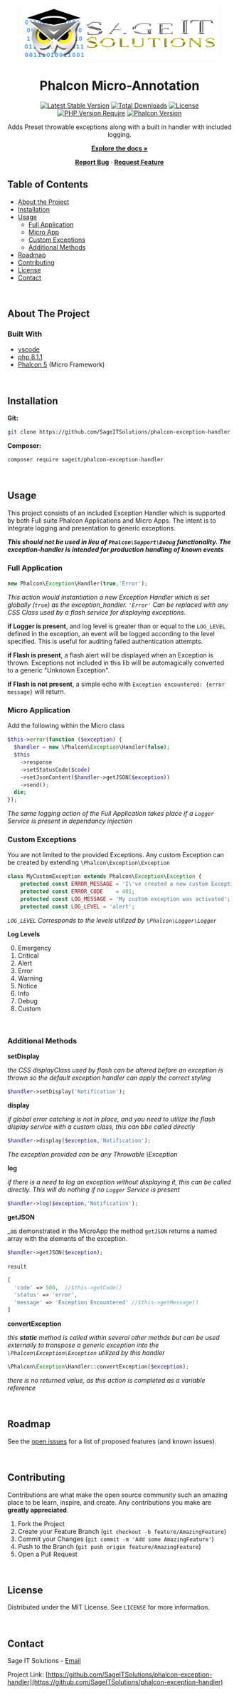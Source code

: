 <div align="center">
  <!-- PROJECT LOGO -->
  <a href="https://github.com/SageITSolutions/phalcon-exception-handler">
    <img src=".readme/logo.png" alt="Logo" width="445" height="120">
  </a>

  <h1 align="center">Phalcon Micro-Annotation</h1>

  [![Latest Stable Version](http://poser.pugx.org/sageit/phalcon-exception-handler/v?style=plastic)](https://packagist.org/packages/sageit/phalcon-exception-handler) 
  [![Total Downloads](http://poser.pugx.org/sageit/phalcon-exception-handler/downloads?style=plastic)](https://packagist.org/packages/sageit/phalcon-exception-handler) 
  [![License](http://poser.pugx.org/sageit/phalcon-exception-handler/license?style=plastic)](https://packagist.org/packages/sageit/phalcon-exception-handler)
  [![PHP Version Require](http://poser.pugx.org/sageit/phalcon-exception-handler/require/php?style=plastic)](https://packagist.org/packages/sageit/phalcon-exception-handler)
  [![Phalcon Version](https://img.shields.io/packagist/dependency-v/sageit/phalcon-exception-handler/ext-phalcon?label=Phalcon&logo=Phalcon%20Version&style=plastic)](https://packagist.org/packages/sageit/phalcon-exception-handler)

  <p>
    Adds Preset throwable exceptions along with a built in handler with included logging.
  </p>

  **[Explore the docs »](https://github.com/SageITSolutions/phalcon-exception-handler)**

  **[Report Bug](https://github.com/SageITSolutions/phalcon-exception-handler/issues)** ·
  **[Request Feature](https://github.com/SageITSolutions/phalcon-exception-handler/issues)**
</div>

<!-- TABLE OF CONTENTS -->
## Table of Contents

* [About the Project](#about-the-project)
* [Installation](#installation)
* [Usage](#usage)
  * [Full Application](#full-application)
  * [Micro App](#micro-application)
  * [Custom Exceptions](#custom-exceptions)
  * [Additional Methods](#additional-methods)
* [Roadmap](#roadmap)
* [Contributing](#contributing)
* [License](#license)
* [Contact](#contact)


<br />

<!-- ABOUT THE PROJECT -->
## About The Project

### Built With

* [vscode](https://code.visualstudio.com/)
* [php 8.1.1](https://www.php.net/releases/8_1_1.php)
* [Phalcon 5](https://phalcon.io/en-us) (Micro Framework)

<br />

<!-- GETTING STARTED -->
## Installation

**Git:**
```sh
git clone https://github.com/SageITSolutions/phalcon-exception-handler.git
```

**Composer:**
```sh
composer require sageit/phalcon-exception-handler
```
<br />

<!-- USAGE EXAMPLES -->
## Usage

This project consists of an included Exception Handler which is supported by both Full suite Phalcon Applications and Micro Apps.
The intent is to integrate logging and presentation to generic exceptions.

_**This should not be used in lieu of `Phalcon\Support\Debug` functionality.  The exception-handler is intended for production handling of known events**_

### Full Application

```php
new Phalcon\Exception\Handler(true,'Error');
```
_This action would instantiation a new Exception Handler which is set globally (`true`) as the exception_handler.  `'Error'` Can be replaced with any CSS Class used by a flash service for displaying exceptions._

**if Logger is present**, and log level is greater than or equal to the `LOG_LEVEL` defined in the exception, an event will be logged according to the level specified.  This is useful for auditing failed authentication attempts.

**if Flash is present**, a flash alert will be displayed when an Exception is thrown.  Exceptions not included in this lib will be automagically converted to a generic "Unknown Exception". 

**if Flash is not present**, a simple echo with `Exception encountered: {error message}` will return.

### Micro Application
Add the following within the Micro class

```php
$this->error(function ($exception) {
  $handler = new \Phalcon\Exception\Handler(false);
  $this
    ->response
    ->setStatusCode($code)
    ->setJsonContent($handler->getJSON($exception))
    ->send();
  die;
});
```
_The same logging action of the Full Application takes place if a `Logger` Service is present in dependancy injection_

### Custom Exceptions

You are not limited to the provided Exceptions.  Any custom Exception can be created by extending `\Phalcon\Exception\Exception`

```php
class MyCustomException extends Phalcon\Exception\Exception {
    protected const ERROR_MESSAGE = 'I\'ve created a new custom Exceptions #reasons';
    protected const ERROR_CODE    = 401;
    protected const LOG_MESSAGE = 'My custom exception was activated';
    protected const LOG_LEVEL = 'alert';
```
_`LOG_LEVEL` Corresponds to the levels utilized by `\Phalcon\Logger\Logger`_

**Log Levels**

0. Emergency
1. Critical
2. Alert
3. Error
4. Warning
5. Notice
6. Info
7. Debug
8. Custom

<br />

### Additional Methods

**setDisplay**

_the CSS displayClass used by flash can be altered before an exception is thrown so the default exception handler can apply the correct styling_
```php
$handler->setDisplay('Notification');
```

**display**

_if global error catching is not in place, and you need to utilize the flash display service with a custom class, this can bbe called directly_
```php
$handler->display($exception,'Notification');
```
_The exception provided can be any Throwable \Exception_

**log**

_if there is a need to log an exception without displaying it, this can be called directly.  This will do nothing if no `Logger` Service is present_

```php
$handler->log($exception,'Notification');
```

**getJSON**

_as demonstrated in the MicroApp the method `getJSON` returns a named array with the elements of the exception.

```php
$handler->getJSON($exception);
```
`result`
```php
[
  'code' => 500,  //$this->getCode()
  'status' => 'error',
  'message' => 'Exception Encountered' //$this->getMessage()
]
```

**convertException**

_this **static** method is called within several other methds but can be used externally to transpose a generic exception into the `\Phalcon\Exception\Exception` utilized by this handler_

```php
\Phalcon\Exception\Handler::convertException($exception);
```
_there is no returned value, as this action is completed as a variable reference_




<br />

<!-- ROADMAP -->
## Roadmap

See the [open issues](/issues) for a list of proposed features (and known issues).

<br />

<!-- CONTRIBUTING -->
## Contributing

Contributions are what make the open source community such an amazing place to be learn, inspire, and create. Any contributions you make are **greatly appreciated**.

1. Fork the Project
2. Create your Feature Branch (`git checkout -b feature/AmazingFeature`)
3. Commit your Changes (`git commit -m 'Add some AmazingFeature'`)
4. Push to the Branch (`git push origin feature/AmazingFeature`)
5. Open a Pull Request

<br />

<!-- LICENSE -->
## License

Distributed under the MIT License. See `LICENSE` for more information.

<br />

<!-- CONTACT -->
## Contact

Sage IT Solutions - [Email](mailto:daniel.davis@sageitsolutions.net)

Project Link: [https://github.com/SageITSolutions/phalcon-exception-handler](https://github.com/SageITSolutions/phalcon-exception-handler)
